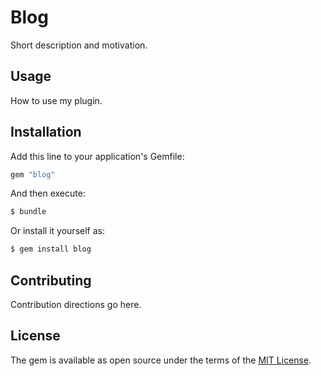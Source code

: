 # Blog
Short description and motivation.

## Usage
How to use my plugin.

## Installation
Add this line to your application's Gemfile:

```ruby
gem "blog"
```

And then execute:
```bash
$ bundle
```

Or install it yourself as:
```bash
$ gem install blog
```

## Contributing
Contribution directions go here.

## License
The gem is available as open source under the terms of the [MIT License](https://opensource.org/licenses/MIT).
